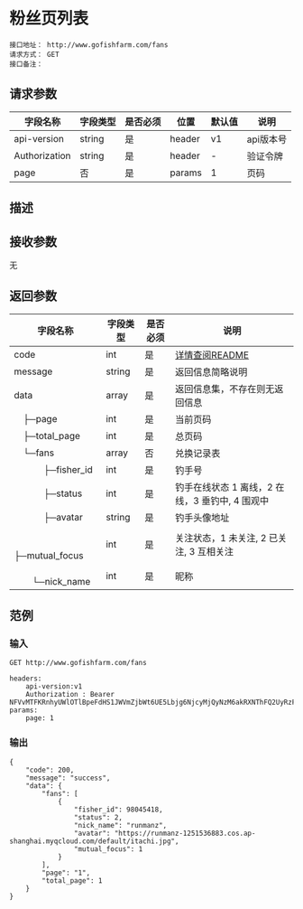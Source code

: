 # 粉丝页列表
```
接口地址： http://www.gofishfarm.com/fans
请求方式： GET
接口备注：
```
## 请求参数

| 字段名称 | 字段类型 | 是否必须 | 位置 | 默认值 | 说明 |
|    -    |    -    |    -    |  -   |   -   |  -   |
| api-version | string | 是 | header | v1 | api版本号 |
| Authorization | string | 是 | header | - | 验证令牌 |
| page | 否 | 是 | params | 1 | 页码 |

## 描述

## 接收参数

无

## 返回参数

| 字段名称 | 字段类型 | 是否必须 | 说明 |
|    -    |    -    |    -    |   -   |
| code | int | 是 | [详情查阅README](https://github.com/waitforu/docs/blob/master/README.md#%E9%83%A8%E5%88%86%E8%BF%94%E5%9B%9E%E4%BF%A1%E6%81%AFcode%E8%A1%A8) |
| message | string | 是 | 返回信息简略说明 |
| data | array | 是 | 返回信息集，不存在则无返回信息 |
|　├─page | int | 是 | 当前页码 |
|　├─total_page | int | 是 | 总页码 |
|　└─fans | array | 否 | 兑换记录表 |
|　 　　├─fisher_id | int | 是 | 钓手号 |
|　 　　├─status | int | 是 | 钓手在线状态 1 离线，2 在线，3 垂钓中, 4 围观中|
|　 　　├─avatar | string | 是 | 钓手头像地址 |
|　 　　├─mutual_focus | int | 是 | 关注状态，1 未关注, 2 已关注, 3 互相关注 |
|　 　　└─nick_name | int | 是 | 昵称 |

## 范例

### 输入
```
GET http://www.gofishfarm.com/fans

headers:
	api-version:v1
	Authorization : Bearer NFVvMTFKRnhyUWlOTlBpeFdHS1JWVmZjbWt6UE5Lbjg6NjcyMjQyNzM6akRXNThFQ2UyRzFyM1FSRlpxZDcwVTg0Njd6aU40b2M=
params:
	page: 1
```
### 输出
```
{
    "code": 200,
    "message": "success",
    "data": {
        "fans": [
            {
                "fisher_id": 98045418,
                "status": 2,
                "nick_name": "runmanz",
                "avatar": "https://runmanz-1251536883.cos.ap-shanghai.myqcloud.com/default/itachi.jpg",
                "mutual_focus": 1
            }
        ],
        "page": "1",
        "total_page": 1
    }
}
```